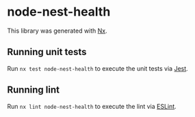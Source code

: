 # node-nest-health

This library was generated with [Nx](https://nx.dev).

## Running unit tests

Run `nx test node-nest-health` to execute the unit tests via [Jest](https://jestjs.io).

## Running lint

Run `nx lint node-nest-health` to execute the lint via [ESLint](https://eslint.org/).

